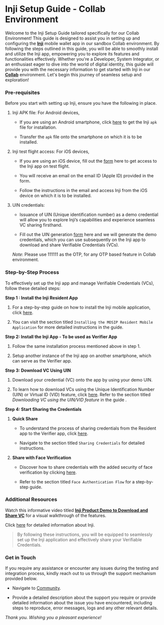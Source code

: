 # Inji Setup Guide - Collab Environment

Welcome to the Inji Setup Guide tailored specifically for our Collab Environment! 
This guide is designed to assist you in setting up and configuring the [**Inji**](https://docs.mosip.io/inji) mobile wallet app in our sandbox Collab environment. By following the steps outlined in this guide, you will be able to smoothly install and utilize the Inji app, empowering you to explore its features and functionalities effectively. Whether you're a Developer, System Integrator, or an enthusiast eager to dive into the world of digital identity, this guide will provide you with the necessary information to get started with Inji in our [**Collab**](https://collab.mosip.net/) environment. 
Let's begin this journey of seamless setup and exploration!


### Pre-requisites
Before you start with setting up Inji, ensure you have the following in place.

1. Inji APK file: For Android devices,

   * If you are using an Android smartphone, click [here]() to get the Inji `apk` file for installation. 

   * Transfer the `apk` file onto the smartphone on which it is to be installed.

2. Inji test flight access: For iOS devices,

   * If you are using an iOS device, fill out the [form](https://docs.google.com/forms/d/e/1FAIpQLSd_P4OMwimjTxGlJ2bfLob2TIt9UaaZDQF3sBO74e9TBST-vQ/viewform) here to get access to the Inji app on test flight.

   * You will receive an email on the email ID (Apple ID) provided in the form.
  
   * Follow the instructions in the email and access Inji from the iOS device on which it is to be installed.
  
3. UIN credentials: 

    * Issuance of UIN (Unique identification number) as a demo credential will allow you to explore Inji’s capabilities and experience seamless VC sharing firsthand. 

    * Fill out the UIN generation [form](https://docs.google.com/forms/d/e/1FAIpQLSc2I0CQqlYRIrEmcJ3J3tKlYOVNcYNj88YZe4MMwU2RZTrjOA/viewform) here and we will generate the demo credentials, which you can use subsequently on the Inji app to download and share Verifiable Credentials (VCs).

   _Note_: Please use 111111 as the OTP, for any OTP based feature in Collab environment.

### Step-by-Step Process

To effectively set up the Inji app and manage Verifiable Credentials (VCs), follow these detailed steps:

**Step 1 : Install the Inji Resident App**

1. For a step-by-step guide on how to install the Inji mobile application, click [here](https://docs.mosip.io/1.2.0/modules/inji-user-guide#installing-the-mosip-resident-mobile-application). 

2. You can visit the section titled `Installing the MOSIP Resident Mobile Application` for more detailed instructions in the guide.

**Step 2: Install the Inji App - To be used as Verifier App**

1. Follow the same installation process mentioned above in step 1. 

2. Setup another instance of the Inji app on another smartphone, which can serve as the Verifier app.

**Step 3: Download VC Using UIN** 

1. Download your credential (VC) onto the app by using your demo UIN. 

2. To learn how to download VCs using the Unique Identification Number (UIN) or Virtual ID (VID) feature, click [here](https://docs.mosip.io/1.2.0/modules/inji-user-guide#downloading-vc-using-the-uin-vid-feature). Refer to the section titled _Downloading VC using the UIN/VID feature_ in the guide .

**Step 4: Start Sharing the Credentials**

1. **Quick Share**

   * To understand the process of sharing credentials from the Resident app to the Verifier app, click [here](https://docs.mosip.io/1.2.0/modules/inji-user-guide#sharing-credentials). 

   * Navigate to the section titled `Sharing Credentials` for detailed instructions.

2. **Share with Face Verification**
 
   * Discover how to share credentials with the added security of face verification by clicking [here](https://docs.mosip.io/1.2.0/modules/inji-user-guide#sharing-credentials). 

   * Refer to the section titled `Face Authentication Flow` for a step-by-step guide.

### Additional Resources

Watch this informative video titled [**Inji Product Demo to Download and Share VC**](https://youtu.be/JWxJfHMVMFI?si=_VtK4_MaIcs0f_Yh) for a visual walkthrough of the features.

Click [here](https://docs.mosip.io/inji) for detailed information about Inji.

> By following these instructions, you will be equipped to seamlessly set up the Inji application and effectively share your Verifiable Credentials.

### Get in Touch

If you require any assistance or encounter any issues during the testing and integration process, kindly reach out to us through the support mechanism provided below.

* Navigate to [Community](community.mosip.io).

* Provide a detailed description about the support you require or provide detailed information about the issue you have encountered, including steps to reproduce, error messages, logs and any other relevant details.

_Thank you. Wishing you a pleasant experience!_

 
